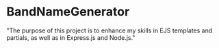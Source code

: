 # BandNameGenerator
"The purpose of this project is to enhance my skills in EJS templates and partials, as well as in Express.js and Node.js."
